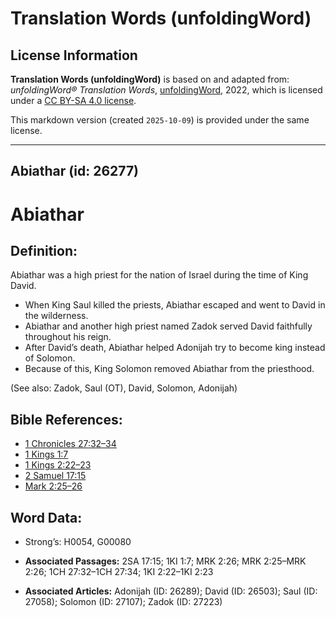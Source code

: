 # Translation Words (unfoldingWord)

## License Information

**Translation Words (unfoldingWord)** is based on and adapted from: _unfoldingWord® Translation Words_, [unfoldingWord](https://unfoldingword.org/utw), 2022, which is licensed under a [CC BY-SA 4.0 license](https://creativecommons.org/licenses/by-sa/4.0/legalcode.en).

This markdown version (created `2025-10-09`) is provided under the same license.



--------------------------------

## Abiathar (id: 26277)

Abiathar
========

Definition:
-----------

Abiathar was a high priest for the nation of Israel during the time of King David.

* When King Saul killed the priests, Abiathar escaped and went to David in the wilderness.
* Abiathar and another high priest named Zadok served David faithfully throughout his reign.
* After David’s death, Abiathar helped Adonijah try to become king instead of Solomon.
* Because of this, King Solomon removed Abiathar from the priesthood.

(See also: Zadok, Saul (OT), David, Solomon, Adonijah)

Bible References:
-----------------

* [1 Chronicles 27:32–34](https://ref.ly/1Chr27:32-1Chr27:34)
* [1 Kings 1:7](https://ref.ly/1Kgs1:7)
* [1 Kings 2:22–23](https://ref.ly/1Kgs2:22-1Kgs2:23)
* [2 Samuel 17:15](https://ref.ly/2Sam17:15)
* [Mark 2:25–26](https://ref.ly/Mark2:25-Mark2:26)

Word Data:
----------

* Strong’s: H0054, G00080

* **Associated Passages:** 2SA 17:15; 1KI 1:7; MRK 2:26; MRK 2:25–MRK 2:26; 1CH 27:32–1CH 27:34; 1KI 2:22–1KI 2:23
* **Associated Articles:** Adonijah (ID: 26289); David (ID: 26503); Saul (ID: 27058); Solomon (ID: 27107); Zadok (ID: 27223)

